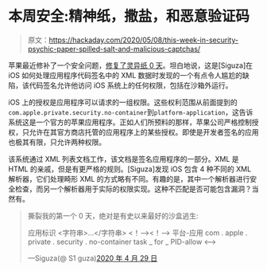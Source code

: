 # 本周安全:精神纸，撒盐，和恶意验证码

> 原文：<https://hackaday.com/2020/05/08/this-week-in-security-psychic-paper-spilled-salt-and-malicious-captchas/>

苹果最近修补了一个安全问题，[修复了灵异纸 0 天](https://siguza.github.io/psychicpaper/)。坦白地说，这是[Siguza]在 iOS 如何处理应用程序代码签名中的 XML 数据时发现的一个有点令人尴尬的缺陷，该代码签名允许他访问 iOS 系统上的任何权限，包括在沙箱外运行。

iOS 上的授权是应用程序可以请求的一组权限。这些权利范围从前面提到的`com.apple.private.security.no-container`到`platform-application`，这告诉系统这是一个官方的苹果应用程序。正如人们所预料的那样，苹果公司严格控制授权，只允许在其官方商店托管的应用程序上的某些授权。即使是开发者签名的应用也极其有限，只允许两种权限。

该系统通过 XML 列表文档工作，该文档是签名应用程序的一部分。XML 是 HTML 的亲戚，但是有更严格的规则。[Siguza]发现 iOS 包含 4 种不同的 XML 解析器，它们处理畸形 XML 的方式略有不同。有趣的是，其中一个解析器进行安全检查，而另一个解析器用于实际的权限实现。这种不匹配是否可能包含漏洞？当然有。

> 撕裂我的第一个 0 天，绝对是有史以来最好的沙盒逃生:
> 
> <key>应用标识</key>
> <字符串>…</字符串>
> <！——><！–>
> <key>平台-应用</key>
> <true/>
> <key>com . apple . private . security . no-container</key>
> <true/>
> <key>task _ for _ PID-allow</key>
> <true/>
> <––>
> 
> —Siguza(@ S1 guza)[2020 年 4 月 29 日](https://twitter.com/s1guza/status/1255641164885131268?ref_src=twsrc%5Etfw)